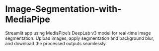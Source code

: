# Image-Segmentation-with-MediaPipe
Streamlit app using MediaPipe’s DeepLab v3 model for real-time image segmentation. Upload images, apply segmentation and background blur, and download the processed outputs seamlessly.
